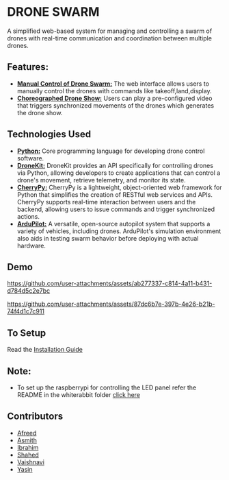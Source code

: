 
# DRONE SWARM

A simplified web-based system for managing and controlling a swarm of drones with real-time communication and coordination between multiple drones. 


## Features:
- <ins>**Manual Control of Drone Swarm:**</ins> The web interface allows users to manually control the drones with commands like takeoff,land,display.
- <ins>**Choreographed Drone Show:**</ins> Users can play a pre-configured video that triggers synchronized movements of the drones which generates the drone show.

## Technologies Used

- <ins>**Python:**</ins> Core programming language for developing drone control software.
- <ins>**DroneKit:**</ins> DroneKit provides an API specifically for controlling drones via Python, allowing developers to create applications that can control a drone's movement, retrieve telemetry, and monitor its state.
- <ins>**CherryPy:**</ins> CherryPy is a lightweight, object-oriented web framework for Python that simplifies the creation of RESTful web services and APIs. CherryPy supports real-time interaction between users and the backend, allowing users to issue commands and trigger synchronized actions.
- <ins>**ArduPilot:**</ins> A versatile, open-source autopilot system that supports a variety of vehicles, including drones. ArduPilot's simulation environment also aids in testing swarm behavior before deploying with actual hardware.

## Demo 

https://github.com/user-attachments/assets/ab277337-c814-4a11-b431-d784d5c2e7bc



https://github.com/user-attachments/assets/87dc6b7e-397b-4e26-b21b-74f4d1c7c911

## To Setup

Read the [Installation Guide](https://github.com/muzammil-ibrahim/Drone-Swarm/wiki/Installation-Guide)



## Note:
- To set up the raspberrypi for controlling the LED panel refer the README in the whiterabbit folder [click here](https://github.com/muzammil-ibrahim/Drone-Swarm/blob/main/whiterabbit/README.md)


## Contributors
- [Afreed](https://github.com/mohd-afreed)
- [Asmith](https://github.com/asmith0713)
- [Ibrahim](https://github.com/muzammil-ibrahim)
- [Shahed](https://github.com/MOHAMMEDSHAHED786)
- [Vaishnavi](https://github.com/vaishnavijade)
- [Yasin](https://github.com/Zainprime)
